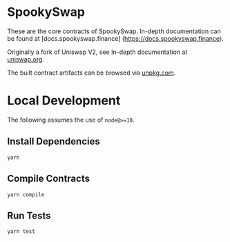 # SpookySwap


These are the core contracts of SpookySwap. In-depth documentation can be found at [docs.spookyswap.finance] (https://docs.spookyswap.finance).

Originally a fork of Uniswap V2, see In-depth documentation at [uniswap.org](https://uniswap.org/docs).

The built contract artifacts can be browsed via [unpkg.com](https://unpkg.com/browse/@uniswap/v2-core@latest/).

# Local Development

The following assumes the use of `node@>=10`.

## Install Dependencies

`yarn`

## Compile Contracts

`yarn compile`

## Run Tests

`yarn test`
